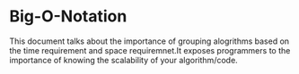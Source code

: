 # Big-O-Notation 
This document talks about the importance of grouping alogrithms based on the time requirement and space requiremnet.It exposes programmers to the importance of knowing the scalability of your algorithm/code.
